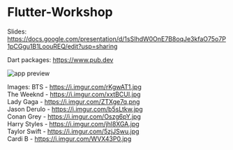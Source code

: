 # Flutter-Workshop

Slides: https://docs.google.com/presentation/d/1sSIhdW0OnE7B8oqJe3kfaO75o7P1pCGgu1B1LoouREQ/edit?usp=sharing

Dart packages: https://www.pub.dev


![app preview](https://i.imgur.com/ytsjyCi.png)

Images:
BTS - https://i.imgur.com/rKgwAT1.jpg  
The Weeknd - https://i.imgur.com/xxtBCUI.jpg  
Lady Gaga - https://i.imgur.com/ZTXge7q.png  
Jason Derulo - https://i.imgur.com/b5sLtkw.jpg  
Conan Grey - https://i.imgur.com/Oszg6pY.jpg  
Harry Styles - https://i.imgur.com/jhl8XGA.jpg  
Taylor Swift - https://i.imgur.com/5zjJSwu.jpg  
Cardi B - https://i.imgur.com/WVX43P0.jpg  

